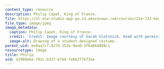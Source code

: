 ```yaml
---
content_type: resource
description: Philip Capet, King of France.
file: https://ol-ocw-studio-app-qa.s3.amazonaws.com/courses/21m-732-beginning-costume-design-and-construction-fall-2008/e290debef81cb32fb7e6febb277bf3ae_phillip.jpg
file_type: image/jpeg
image_metadata:
  caption: Philip Capet, King of France.
  credit: 'Credit: Image courtesy of Sarah Slotznick. Used with permission.'
  image-alt: Drawing of a student-designed costume.
parent_uid: ee8aa7c7-827d-252e-9ea0-3f6a864888c1
resourcetype: Image
title: Philip
uid: e290debe-f81c-b32f-b7e6-febb277bf3ae
---
```

